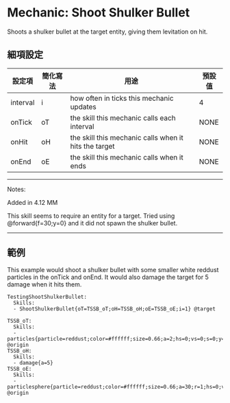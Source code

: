 Mechanic: Shoot Shulker Bullet
================================

Shoots a shulker bullet at the target entity, giving them levitation on hit.

細項設定
----------

| 設定項 | 簡化寫法 | 用途 | 預設值 |
|-----------|---------|----------------------------------------------|---------------|
| interval  | i   | how often in ticks this mechanic updates | 4 |
| onTick| oT  | the skill this mechanic calls each interval  | NONE  |
| onHit | oH  | the skill this mechanic calls when it hits the target | NONE |
| onEnd | oE  | the skill this mechanic calls when it ends   | NONE  |

------------

Notes:

Added in 4.12 MM

This skill seems to require an entity for a target. Tried using @forward{f=30;y=0} and it did not spawn the shulker bullet. 

------------

範例
--------

This example would shoot a shulker bullet with some smaller white reddust particles in the onTick and onEnd. It would also damage the target for 5 damage when it hits them.

```
TestingShootShulkerBullet:
  Skills:
  - ShootShulkerBullet{oT=TSSB_oT;oH=TSSB_oH;oE=TSSB_oE;i=1} @target
  
TSSB_oT:
  Skills:
  - particles{particle=reddust;color=#ffffff;size=0.66;a=2;hs=0;vs=0;s=0;y=0} @origin
TSSB_oH:
  Skills:
  - damage{a=5}
TSSB_oE:
  Skills:
  - particlesphere{particle=reddust;color=#ffffff;size=0.66;a=30;r=1;hs=0;vs=0;s=0;y=0} @origin
```